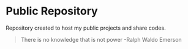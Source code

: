 # Public Repository
Repository created to host my public projects and share codes.

>There is no knowledge that is not power
>-Ralph Waldo Emerson
